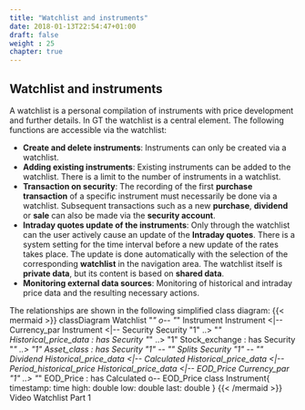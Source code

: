 ```yaml
---
title: "Watchlist and instruments"
date: 2018-01-13T22:54:47+01:00
draft: false
weight : 25
chapter: true
---
```

## Watchlist and instruments
A watchlist is a personal compilation of instruments with price development and further details. In GT the watchlist is a central element. The following functions are accessible via the watchlist:
+ **Create and delete instruments**: Instruments can only be created via a watchlist.
+  **Adding existing instruments**: Existing instruments can be added to the watchlist. There is a limit to the number of instruments in a watchlist.
+ **Transaction on security**: The recording of the first **purchase transaction** of a specific instrument must necessarily be done via a watchlist. Subsequent transactions such as a new **purchase**, **dividend** or **sale** can also be made via the **security account**.
+ **Intraday quotes update of the instruments**: Only through the watchlist can the user actively cause an update of the **Intraday quotes**. There is a system setting for the time interval before a new update of the rates takes place. The update is done automatically with the selection of the corresponding **watchlist** in the navigation area. The watchlist itself is **private data**, but its content is based on **shared data**.
+ **Monitoring external data sources**: Monitoring of historical and intraday price data and the resulting necessary actions.

The relationships are shown in the following simplified class diagram:
{{< mermaid >}}
classDiagram
     Watchlist "*" o-- "*" Instrument
    Instrument <|-- Currency_par
    Instrument <|-- Security
    Security "1" ..> "*" Historical_price_data : has
    Security "*" ..> "1" Stock_exchange : has
    Security "*" ..> "1" Asset_class : has
    Security "1" *-- "*" Splits
    Security "1" *-- "*" Dividend
    Historical_price_data <|-- Calculated
    Historical_price_data <|-- Period_historical_price
    Historical_price_data <|-- EOD_Price
    Currency_par "1" ..> "*" EOD_Price : has
    Calculated o-- EOD_Price
    class Instrument{
        timestamp: time
        high: double
        low: double
        last: double
    }
{{< /mermaid >}}
Video Watchlist Part 1